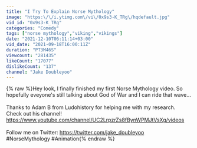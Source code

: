 ```yaml
---
title: "I Try To Explain Norse Mythology"
image: "https:\/\/i.ytimg.com\/vi\/0x9s3-K_TRg\/hqdefault.jpg"
vid_id: "0x9s3-K_TRg"
categories: "Comedy"
tags: ["norse mythology","viking","vikings"]
date: "2021-12-10T06:11:14+03:00"
vid_date: "2021-09-18T16:00:11Z"
duration: "PT3M46S"
viewcount: "281435"
likeCount: "17077"
dislikeCount: "137"
channel: "Jake Doubleyoo"
---
```

{% raw %}Hey look, I finally finished my first Norse Mythology video. So hopefully eveyone's still talking about God of War and I can ride that wave...<br /><br />Thanks to Adam B from Ludohistory for helping me with my research. Check out his channel!<br /><a rel="nofollow" target="blank" href="https://www.youtube.com/channel/UC2LrpzrZs8fBynWPMJtVsXg/videos">https://www.youtube.com/channel/UC2LrpzrZs8fBynWPMJtVsXg/videos</a><br /><br />Follow me on Twitter: <a rel="nofollow" target="blank" href="https://twitter.com/jake_doubleyoo">https://twitter.com/jake_doubleyoo</a><br />#NorseMythology #Animation{% endraw %}

